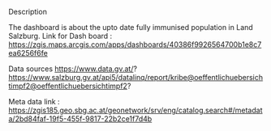 

Description

The dashboard is about the upto date fully immunised population in Land Salzburg.
Link for Dash board : https://zgis.maps.arcgis.com/apps/dashboards/40386f9926564700b1e8c7ea6256f6fe

Data sources
https://www.data.gv.at/?
https://www.salzburg.gv.at/api5/datalinq/report/kribe@oeffentlichuebersichtimpf2@oeffentlichuebersichtimpf2?  

Meta data link : https://zgis185.geo.sbg.ac.at/geonetwork/srv/eng/catalog.search#/metadata/2bd84faf-19f5-455f-9817-22b2ce1f7d4b


